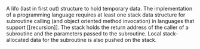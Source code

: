 A lifo (last in first out) structure to hold temporary data. The implementation of a programming language requires at least one stack data structure for subroutine calling (and object oriented method invocation) in languages that support [[recursion]]. The stack holds the return address of the caller of a subroutine and the parameters passed to the subroutine. Local stack-allocated data for the subroutine is also pushed on the stack.